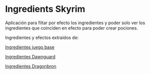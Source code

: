 # Ingredients Skyrim

Aplicación para filtar por efecto los ingredientes y poder solo ver los ingredientes que coinciden en efecto para poder crear pociones.

Ingredientes y efectos extraídos de:

[Ingredientes juego base](https://elderscrolls.fandom.com/es/wiki/Ingredientes_(Skyrim))

[Ingredientes Dawnguard](https://elderscrolls.fandom.com/es/wiki/Ingredientes_(Dawnguard))

[Ingredientes Dragonbron](https://elderscrolls.fandom.com/es/wiki/Ingredientes_(Dragonborn))
